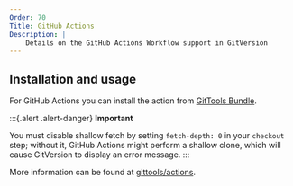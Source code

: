 ```yaml
---
Order: 70
Title: GitHub Actions
Description: |
    Details on the GitHub Actions Workflow support in GitVersion
---
```


## Installation and usage

For GitHub Actions you can install the action from [GitTools Bundle](https://github.com/marketplace/actions/gittools).

:::{.alert .alert-danger}
**Important**

You must disable shallow fetch by setting `fetch-depth: 0` in your `checkout` step;
without it, GitHub Actions might perform a shallow clone, which will cause GitVersion to display an error message.
:::

More information can be found at [gittools/actions](https://github.com/GitTools/actions/blob/main/docs/examples/github/gitversion/index.md).
